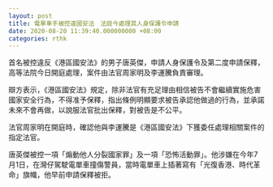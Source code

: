 ```yaml
---
layout: post
title: 電單車手被控違國安法　法庭今處理其人身保護令申請
date: 2020-08-20 11:39:40.000000000 +08:00
categories: rthk
---
```


首名被控違反《港區國安法》的男子唐英傑，申請人身保護令及第二度申請保釋，高等法院今日開庭處理，案件由法官周家明及李運騰負責審理。

辯方表示，《港區國安法》規定，除非法官有充足理由相信被告不會繼續實施危害國家安全行為，不得准予保釋，指出條例明顯要求被告承認他做過的行為，並承諾未來不會再做，以說服法官批出保釋，對被告是不公平。

法官周家明在開庭時，確認他與李運騰是《港區國安法》下獲委任處理相關案件的指定法官。

唐英傑被控一項「煽動他人分裂國家罪」及一項「恐怖活動罪」。他涉嫌在今年7月1日，在灣仔駕駛電單車撞傷警員，當時電單車上插著寫有「光復香港、時代革命」旗幟，他早前申請保釋被拒。
